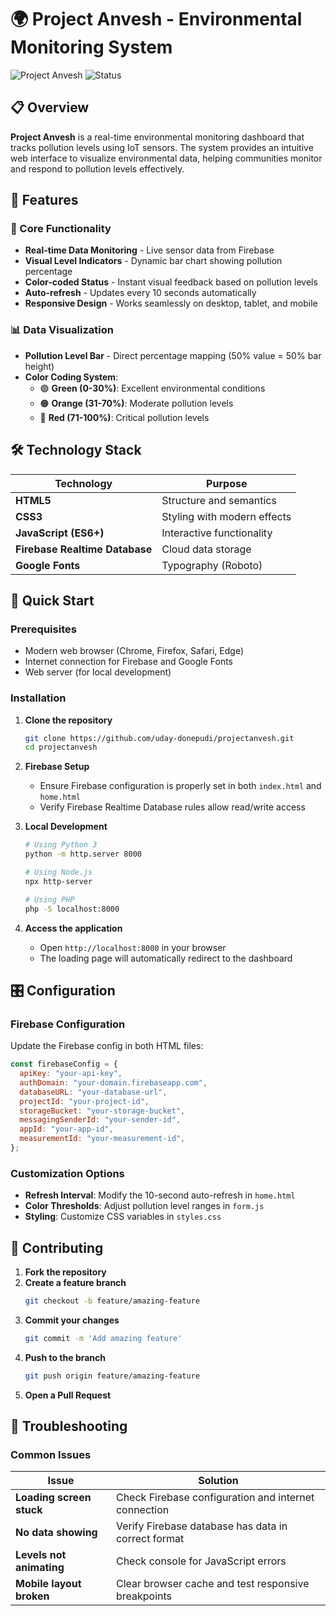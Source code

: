 # 🌍 Project Anvesh - Environmental Monitoring System

![Project Anvesh](https://img.shields.io/badge/Project-Anvesh-green?style=for-the-badge)
![Status](https://img.shields.io/badge/Status-Active-brightgreen?style=for-the-badge)


## 📋 Overview

**Project Anvesh** is a real-time environmental monitoring dashboard that tracks pollution levels using IoT sensors. The system provides an intuitive web interface to visualize environmental data, helping communities monitor and respond to pollution levels effectively.

## 🚀 Features

### 🎯 Core Functionality

- **Real-time Data Monitoring** - Live sensor data from Firebase
- **Visual Level Indicators** - Dynamic bar chart showing pollution percentage
- **Color-coded Status** - Instant visual feedback based on pollution levels
- **Auto-refresh** - Updates every 10 seconds automatically
- **Responsive Design** - Works seamlessly on desktop, tablet, and mobile

### 📊 Data Visualization

- **Pollution Level Bar** - Direct percentage mapping (50% value = 50% bar height)
- **Color Coding System**:
  - 🟢 **Green (0-30%)**: Excellent environmental conditions
  - 🟠 **Orange (31-70%)**: Moderate pollution levels
  - 🔴 **Red (71-100%)**: Critical pollution levels

## 🛠️ Technology Stack

| Technology                     | Purpose                     |
| ------------------------------ | --------------------------- |
| **HTML5**                      | Structure and semantics     |
| **CSS3**                       | Styling with modern effects |
| **JavaScript (ES6+)**          | Interactive functionality   |
| **Firebase Realtime Database** | Cloud data storage          |
| **Google Fonts**               | Typography (Roboto)         |


## 🚀 Quick Start

### Prerequisites

- Modern web browser (Chrome, Firefox, Safari, Edge)
- Internet connection for Firebase and Google Fonts
- Web server (for local development)

### Installation

1. **Clone the repository**

   ```bash
   git clone https://github.com/uday-donepudi/projectanvesh.git
   cd projectanvesh
   ```

2. **Firebase Setup**

   - Ensure Firebase configuration is properly set in both `index.html` and `home.html`
   - Verify Firebase Realtime Database rules allow read/write access

3. **Local Development**

   ```bash
   # Using Python 3
   python -m http.server 8000

   # Using Node.js
   npx http-server

   # Using PHP
   php -S localhost:8000
   ```

4. **Access the application**
   - Open `http://localhost:8000` in your browser
   - The loading page will automatically redirect to the dashboard

## 🎛️ Configuration

### Firebase Configuration

Update the Firebase config in both HTML files:

```javascript
const firebaseConfig = {
  apiKey: "your-api-key",
  authDomain: "your-domain.firebaseapp.com",
  databaseURL: "your-database-url",
  projectId: "your-project-id",
  storageBucket: "your-storage-bucket",
  messagingSenderId: "your-sender-id",
  appId: "your-app-id",
  measurementId: "your-measurement-id",
};
```

### Customization Options

- **Refresh Interval**: Modify the 10-second auto-refresh in `home.html`
- **Color Thresholds**: Adjust pollution level ranges in `form.js`
- **Styling**: Customize CSS variables in `styles.css`


## 🤝 Contributing

1. **Fork the repository**
2. **Create a feature branch**
   ```bash
   git checkout -b feature/amazing-feature
   ```
3. **Commit your changes**
   ```bash
   git commit -m 'Add amazing feature'
   ```
4. **Push to the branch**
   ```bash
   git push origin feature/amazing-feature
   ```
5. **Open a Pull Request**

## 🐛 Troubleshooting

### Common Issues

| Issue                    | Solution                                             |
| ------------------------ | ---------------------------------------------------- |
| **Loading screen stuck** | Check Firebase configuration and internet connection |
| **No data showing**      | Verify Firebase database has data in correct format  |
| **Levels not animating** | Check console for JavaScript errors                  |
| **Mobile layout broken** | Clear browser cache and test responsive breakpoints  |
